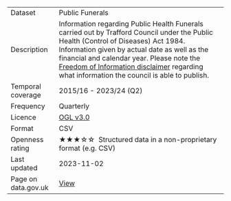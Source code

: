 <table>
<tr>
	<td>Dataset</td>
	<td>Public Funerals</td>
</tr>
<tr>
	<td>Description</td>
	<td>Information regarding Public Health Funerals carried out by Trafford Council under the Public Health (Control of Diseases) Act 1984. Information given by actual date as well as the financial and calendar year. Please note the <a href="https://www.trafford.gov.uk/about-your-council/data-protection/open-data/open-data-notes.aspx#public_funeral_information_disclaimer">Freedom of Information disclaimer</a> regarding what information the council is able to publish.</td>
</tr>
<tr>
	<td>Temporal coverage</td>
	<td>2015/16 - 2023/24 (Q2)</td>
</tr>
<tr>
	<td>Frequency</td>
	<td>Quarterly</td>
</tr>
<tr>
	<td>Licence</td>
	<td><a href="http://www.nationalarchives.gov.uk/doc/open-government-licence/version/3/">OGL v3.0</a></td>
</tr>
<tr>
	<td>Format</td>
	<td>CSV</td>
</tr>
<tr>
	<td>Openness rating</td>
	<td>&#9733&#9733&#9733&#9734&#9734&nbsp; Structured data in a non-proprietary format (e.g. CSV)</td>
</tr>
<tr>
	<td>Last updated</td>
	<td>2023-11-02</td>
</tr>
<tr>
	<td>Page on data.gov.uk</td>
	<td><a href="https://data.gov.uk/dataset/88f973fe-e5ad-4909-87b6-df0e818f60e9/trafford-council-public-funerals">View</a></td>
</tr>
</table>
